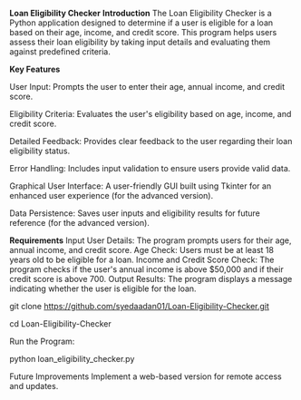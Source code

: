 **Loan Eligibility Checker**
**Introduction**
The Loan Eligibility Checker is a Python application designed to determine if a user is eligible for a loan based on their age, income, and credit score. This program helps users assess their loan eligibility by taking input details and evaluating them against predefined criteria.

**Key Features**

User Input: Prompts the user to enter their age, annual income, and credit score.

Eligibility Criteria: Evaluates the user's eligibility based on age, income, and credit score.

Detailed Feedback: Provides clear feedback to the user regarding their loan eligibility status.

Error Handling: Includes input validation to ensure users provide valid data.

Graphical User Interface: A user-friendly GUI built using Tkinter for an enhanced user experience (for the advanced version).

Data Persistence: Saves user inputs and eligibility results for future reference (for the advanced version).

**Requirements**
Input User Details: The program prompts users for their age, annual income, and credit score.
Age Check: Users must be at least 18 years old to be eligible for a loan.
Income and Credit Score Check: The program checks if the user's annual income is above $50,000 and if their credit score is above 700.
Output Results: The program displays a message indicating whether the user is eligible for the loan.

git clone https://github.com/syedaadan01/Loan-Eligibility-Checker.git

cd Loan-Eligibility-Checker

Run the Program:

python loan_eligibility_checker.py

Future Improvements
Implement a web-based version for remote access and updates.
